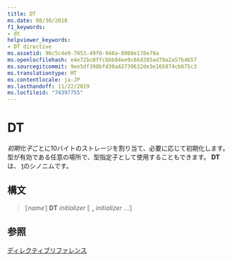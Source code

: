 ```yaml
---
title: DT
ms.date: 08/30/2018
f1_keywords:
- dt
helpviewer_keywords:
- DT directive
ms.assetid: 96c5c4e9-7053-49f0-946a-8088e178e79a
ms.openlocfilehash: e4e72bc0ffcbbb84ee9c66d385ad79a2a57b4657
ms.sourcegitcommit: 9ee5df398bfd30a42739632de3e165874cb675c3
ms.translationtype: MT
ms.contentlocale: ja-JP
ms.lasthandoff: 11/22/2019
ms.locfileid: "74397755"
---
```

# <a name="dt"></a>DT

*初期化子*ごとに10バイトのストレージを割り当て、必要に応じて初期化します。 型が有効である任意の場所で、型指定子として使用することもできます。 **DT**は、 [t](../../assembler/masm/tbyte.md)のシノニムです。

## <a name="syntax"></a>構文

> ⟦*name*⟧ **DT** *initializer* ⟦ __,__ *initializer* ...⟧

## <a name="see-also"></a>参照

[ディレクティブリファレンス](../../assembler/masm/directives-reference.md)
